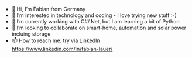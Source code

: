 - 👋 Hi, I’m Fabian from Germany
- 👀 I’m interested in technology and coding - I love trying new stuff :-)
- 🌱 I’m currently working with C#/.Net, but I am learning a bit of Python
- 💞️ I’m looking to collaborate on smart-home, automation and solar power incluing storage
- 📫 How to reach me: try via LinkedIn https://www.linkedin.com/in/fabian-lauer/
